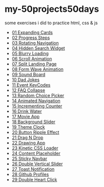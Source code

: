 # my-50projects50days

some exercises i did to practice html, css &amp; js

<ul>
  <li>
    <a href="https://babarkhuroo.github.io/my-50projects50days/01 Expanding Cards/" alt="01 Expanding Cards" >01 Expanding Cards</a>
  </li>
  <li>
    <a href="https://babarkhuroo.github.io/my-50projects50days/02 Progress Steps/" alt="02 Progress Steps" >02 Progress Steps</a>
  </li>
  <li>
    <a href="https://babarkhuroo.github.io/my-50projects50days/03 Rotating Navigation/" alt="03 Rotating Navigation" >03 Rotating Navigation</a>
  </li>
  <li>
    <a href="https://babarkhuroo.github.io/my-50projects50days/04 Hidden Search Widget/" alt="04 Hidden Search Widget" >04 Hidden Search Widget</a>
  </li>
  <li>
    <a href="https://babarkhuroo.github.io/my-50projects50days/05 Blurry Loading/" alt="05 Blurry Loading" >05 Blurry Loading</a>
  </li>
  <li>
    <a href="https://babarkhuroo.github.io/my-50projects50days/06 Scroll Animation/" alt="06 Scroll Animation" >06 Scroll Animation</a>
  </li>
  <li>
    <a href="https://babarkhuroo.github.io/my-50projects50days/07 Split Landing Page/" alt="07 Split Landing Page" >07 Split Landing Page</a>
  </li>
  <li>
    <a href="https://babarkhuroo.github.io/my-50projects50days/08 Form Wave Animation/" alt="08 Form Wave Animation" >08 Form Wave Animation</a>
  </li>
  <li>
    <a href="https://babarkhuroo.github.io/my-50projects50days/09 Sound Board/" alt="09 Sound Board" >09 Sound Board</a>
  </li>
  <li>
    <a href="https://babarkhuroo.github.io/my-50projects50days/10 Dad Jokes/" alt="10 Dad Jokes" >10 Dad Jokes</a>
  </li>
  <li>
    <a href="https://babarkhuroo.github.io/my-50projects50days/11 Event KeyCodes/" alt="11 Event KeyCodes" >11 Event KeyCodes</a>
  </li>
  <li>
    <a href="https://babarkhuroo.github.io/my-50projects50days/12 FAQ Collapse/" alt="12 FAQ Collapse" >12 FAQ Collapse</a>
  </li>
  <li>
    <a href="https://babarkhuroo.github.io/my-50projects50days/13 Random Choice Picker/" alt="13 Random Choice Picker" >13 Random Choice Picker</a>
  </li>
  <li>
    <a href="https://babarkhuroo.github.io/my-50projects50days/14 Animated Navigation/" alt="14 Animated Navigation" >14 Animated Navigation</a>
  </li>
  <li>
    <a href="https://babarkhuroo.github.io/my-50projects50days/15 Incrementing Counter/" alt="15 Incrementing Counter" >15 Incrementing Counter</a>
  </li>
  <li>
    <a href="https://babarkhuroo.github.io/my-50projects50days/16 Drink Water/" alt="16 Drink Water" >16 Drink Water</a>
  </li>
  <li>
    <a href="https://babarkhuroo.github.io/my-50projects50days/17 Movie App/" alt="17 Movie App" >17 Movie App</a>
  </li>
  <li>
    <a href="https://babarkhuroo.github.io/my-50projects50days/18 Background Slider/" alt="18 Background Slider" >18 Background Slider</a>
  </li>
  <li>
    <a href="https://babarkhuroo.github.io/my-50projects50days/19 Theme Clock/" alt="19 Theme Clock" >19 Theme Clock</a>
  </li>
  <li>
    <a href="https://babarkhuroo.github.io/my-50projects50days/20 Button Ripple Effect/" alt="20 Button Ripple Effect" >20 Button Ripple Effect</a>
  </li>
  <li>
    <a href="https://babarkhuroo.github.io/my-50projects50days/21 Drag N Drop/" alt="21 Drag N Drop" >21 Drag N Drop</a>
  </li>
  <li>
    <a href="https://babarkhuroo.github.io/my-50projects50days/22 Drawing App/" alt="22 Drawing App" >22 Drawing App</a>
  </li>
  <li>
    <a href="https://babarkhuroo.github.io/my-50projects50days/23 Kinetic CSS Loader/" alt="23 Kinetic CSS Loader" >23 Kinetic CSS Loader</a>
  </li>
  <li>
    <a href="https://babarkhuroo.github.io/my-50projects50days/24 Content Placeholder/" alt="24 Content Placeholder" >24 Content Placeholder</a>
  </li>
  <li>
    <a href="https://babarkhuroo.github.io/my-50projects50days/25 Sticky Navbar/" alt="25 Sticky Navbar" >25 Sticky Navbar</a>
  </li>
  <li>
    <a href="https://babarkhuroo.github.io/my-50projects50days/26 Double Vertical Slider/" alt="26 Double Vertical Slider" >26 Double Vertical Slider</a>
  </li>
  <li>
    <a href="https://babarkhuroo.github.io/my-50projects50days/27 Toast Notification/" alt="27 Toast Notification" >27 Toast Notification</a>
  </li>
  <li>
    <a href="https://babarkhuroo.github.io/my-50projects50days/28 Github Profiles/" alt="28 Github Profiles" >28 Github Profiles</a>
  </li>
  <li>
    <a href="https://babarkhuroo.github.io/my-50projects50days/29 Double Heart Click/" alt="29 Double Heart Click" >29 Double Heart Click</a>
  </li>
</ul>
